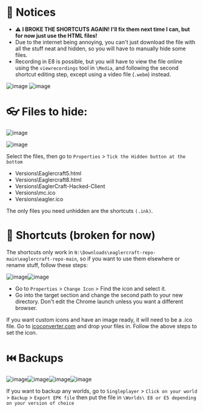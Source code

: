 # 💬 Notices
- ⚠️ **I BROKE THE SHORTCUTS AGAIN! I'll fix them next time I can, but for now just use the HTML files!**
- Due to the internet being annoying, you can't just download the file with all the stuff neat and hidden, so you will have to manually hide some files.
- Recording in E8 is possible, but you will have to view the file online using the ```viewrecordings``` tool in ```\Media```, and following the second shortcut editing step, except using a video file (```.webm```) instead.

![image](https://github.com/Fox595676/eaglercraft-repo/assets/81087203/ef1db4fe-2029-48d9-b58a-66feb611eb1c)
![image](https://github.com/Fox595676/eaglercraft-repo/assets/81087203/0d5eaafa-bffe-4921-a959-6bae16a1c685)



# 👓 Files to hide:
![image](https://github.com/Fox595676/eaglercraft-repo/assets/81087203/8b6b6bb8-fdeb-4b52-9f52-66ada86c5aef)

![image](https://github.com/Fox595676/eaglercraft-repo/assets/81087203/410a6731-5a40-4be2-a098-dead2102577e)

Select the files, then go to ```Properties``` > ```Tick the Hidden button at the bottom```
- Versions\Eaglercraft5.html
- Versions\Eaglercraft8.html
- Versions\EaglerCraft-Hacked-Client
- Versions\mc.ico
- Versions\eagler.ico

The only files you need unhidden are the shortcuts ```(.ink)```.

# 🔗 Shortcuts (broken for now)

The shortcuts only work in ```N:\Downloads\eaglercraft-repo-main\eaglercraft-repo-main```, so if you want to use them elsewhere or rename stuff, follow these steps:

![image](https://github.com/Fox595676/eaglercraft-repo/assets/81087203/e1436280-d76e-4289-ad70-47d36777e639)![image](https://github.com/Fox595676/eaglercraft-repo/assets/81087203/20397794-abb2-4b7d-93e1-627e4f054fb5)

- Go to ```Properties``` > ```Change Icon``` > Find the icon and select it.
- Go into the target section and change the second path to your new directory. Don't edit the Chrome launch unless you want a different browser.

If you want custom icons and have an image ready, it will need to be a .ico file. Go to [icoconverter.com](https://www.icoconverter.com/) and drop your files in. Follow the above steps to set the icon.

# ⏮️ Backups
![image](https://github.com/Fox595676/eaglercraft-repo/assets/81087203/f976f8f1-ca80-4f6b-bb3f-e352cbb3c5d1)![image](https://github.com/Fox595676/eaglercraft-repo/assets/81087203/823e657a-e1e9-4ddc-8999-8940aafaa120)![image](https://github.com/Fox595676/eaglercraft-repo/assets/81087203/c2645be8-03e5-497f-a778-b661f0746d2a)![image](https://github.com/Fox595676/eaglercraft-repo/assets/81087203/2cb39b87-9a6c-441f-a804-bb647de01602)








If you want to backup any worlds, go to ```Singleplayer``` > ```Click on your world``` > ```Backup``` > ```Export EPK file``` then put the file in ```\Worlds\ E8 or E5 depending on your version of choice```
